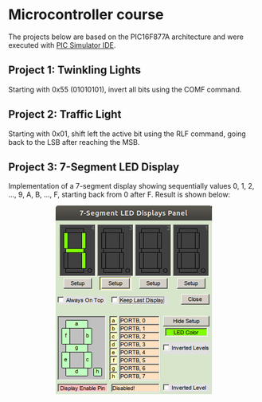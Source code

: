 # Microcontroller course

The projects below are based on the PIC16F877A architecture and were executed with [PIC Simulator IDE](https://www.oshonsoft.com/pic.html).

## Project 1: Twinkling Lights
Starting with 0x55 (01010101), invert all bits using the COMF command.

## Project 2: Traffic Light
Starting with 0x01, shift left the active bit using the RLF command, going back to the LSB after reaching the MSB.

## Project 3: 7-Segment LED Display
Implementation of a 7-segment display showing sequentially values 0, 1, 2, ..., 9, A, B, ..., F, starting back from 0 after F. Result is shown below:

<p align="center">
  <img src="/img/proj03.png">
</p>
